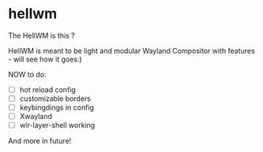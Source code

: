 # hellwm
The HellWM is this ?

HellWM is meant to be light and modular Wayland Compositor with features - will see how it goes:)

NOW to do: 
- [ ] hot reload config
- [ ] customizable borders
- [ ] keybingdings in config
- [ ] Xwayland
- [ ] wlr-layer-shell working

And more in future!
